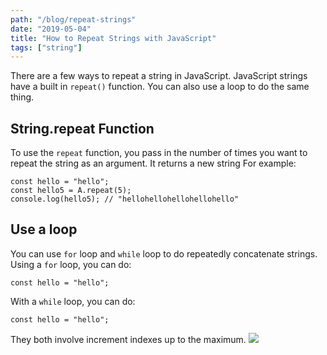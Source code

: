 ```yaml
---
path: "/blog/repeat-strings"
date: "2019-05-04"
title: "How to Repeat Strings with JavaScript"
tags: ["string"]
---
```

There are a few ways to repeat a string in JavaScript. JavaScript strings have a built in `repeat()` function. You can also use a loop to do the same thing.
## String.repeat Function
To use the `repeat` function, you pass in the number of times you want to repeat the string as an argument. It returns a new string
For example:
```
const hello = "hello";
const hello5 = A.repeat(5);
console.log(hello5); // "hellohellohellohellohello"
```
## Use a loop
You can use `for` loop and `while` loop to do repeatedly concatenate strings.
Using a `for` loop, you can do:
```
const hello = "hello";
```
With a `while` loop, you can do:
```
const hello = "hello";
```
They both involve increment indexes up to the maximum.
![](https://cdn-images-1.medium.com/max/800/1*3X6EiKc-njoRpCB1AWnv3Q.png)